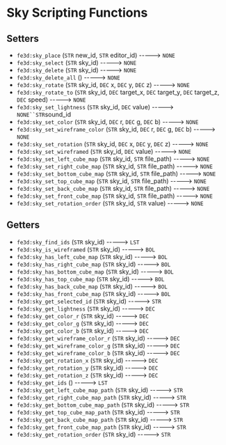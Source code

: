 # Sky Scripting Functions

## Setters

- `fe3d:sky_place` (`STR` new_id, `STR` editor_id) -----> `NONE`
- `fe3d:sky_select` (`STR` sky_id) -----> `NONE`
- `fe3d:sky_delete` (`STR` sky_id) -----> `NONE`
- `fe3d:sky_delete_all` () -----> `NONE`
- `fe3d:sky_rotate` (`STR` sky_id, `DEC` x, `DEC` y, `DEC` z) -----> `NONE`
- `fe3d:sky_rotate_to` (`STR` sky_id, `DEC` target_x, `DEC` target_y, `DEC` target_z, `DEC` speed) -----> `NONE`
- `fe3d:sky_set_lightness` (`STR` sky_id, `DEC` value) -----> `NONE``STR`sound_id
- `fe3d:sky_set_color` (`STR` sky_id, `DEC` r, `DEC` g, `DEC` b) -----> `NONE`
- `fe3d:sky_set_wireframe_color` (`STR` sky_id, `DEC` r, `DEC` g, `DEC` b) -----> `NONE`
- `fe3d:sky_set_rotation` (`STR` sky_id, `DEC` x, `DEC` y, `DEC` z) -----> `NONE`
- `fe3d:sky_set_wireframed` (`STR` sky_id, `DEC` value) -----> `NONE`
- `fe3d:sky_set_left_cube_map` (`STR` sky_id, `STR` file_path) -----> `NONE`
- `fe3d:sky_set_right_cube_map` (`STR` sky_id, `STR` file_path) -----> `NONE`
- `fe3d:sky_set_bottom_cube_map` (`STR` sky_id, `STR` file_path) -----> `NONE`
- `fe3d:sky_set_top_cube_map` (`STR` sky_id, `STR` file_path) -----> `NONE`
- `fe3d:sky_set_back_cube_map` (`STR` sky_id, `STR` file_path) -----> `NONE`
- `fe3d:sky_set_front_cube_map` (`STR` sky_id, `STR` file_path) -----> `NONE`
- `fe3d:sky_set_rotation_order` (`STR` sky_id, `STR` value) -----> `NONE`

## Getters

- `fe3d:sky_find_ids` (`STR` sky_id) -----> `LST`
- `fe3d:sky_is_wireframed` (`STR` sky_id) -----> `BOL`
- `fe3d:sky_has_left_cube_map` (`STR` sky_id) -----> `BOL`
- `fe3d:sky_has_right_cube_map` (`STR` sky_id) -----> `BOL`
- `fe3d:sky_has_bottom_cube_map` (`STR` sky_id) -----> `BOL`
- `fe3d:sky_has_top_cube_map` (`STR` sky_id) -----> `BOL`
- `fe3d:sky_has_back_cube_map` (`STR` sky_id) -----> `BOL`
- `fe3d:sky_has_front_cube_map` (`STR` sky_id) -----> `BOL`
- `fe3d:sky_get_selected_id` (`STR` sky_id) -----> `STR`
- `fe3d:sky_get_lightness` (`STR` sky_id) -----> `DEC`
- `fe3d:sky_get_color_r` (`STR` sky_id) -----> `DEC`
- `fe3d:sky_get_color_g` (`STR` sky_id) -----> `DEC`
- `fe3d:sky_get_color_b` (`STR` sky_id) -----> `DEC`
- `fe3d:sky_get_wireframe_color_r` (`STR` sky_id) -----> `DEC`
- `fe3d:sky_get_wireframe_color_g` (`STR` sky_id) -----> `DEC`
- `fe3d:sky_get_wireframe_color_b` (`STR` sky_id) -----> `DEC`
- `fe3d:sky_get_rotation_x` (`STR` sky_id) -----> `DEC`
- `fe3d:sky_get_rotation_y` (`STR` sky_id) -----> `DEC`
- `fe3d:sky_get_rotation_z` (`STR` sky_id) -----> `DEC`
- `fe3d:sky_get_ids` () -----> `LST`
- `fe3d:sky_get_left_cube_map_path` (`STR` sky_id) -----> `STR`
- `fe3d:sky_get_right_cube_map_path` (`STR` sky_id) -----> `STR`
- `fe3d:sky_get_bottom_cube_map_path` (`STR` sky_id) -----> `STR`
- `fe3d:sky_get_top_cube_map_path` (`STR` sky_id) -----> `STR`
- `fe3d:sky_get_back_cube_map_path` (`STR` sky_id) -----> `STR`
- `fe3d:sky_get_front_cube_map_path` (`STR` sky_id) -----> `STR`
- `fe3d:sky_get_rotation_order` (`STR` sky_id) -----> `STR`
